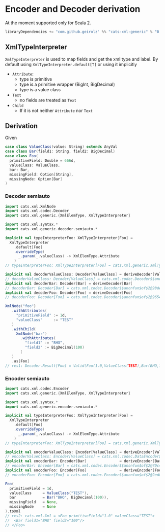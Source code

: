# Encoder and Decoder derivation

At the moment supported only for Scala 2.

```sbt
libraryDependencies += "com.github.geirolz" %% "cats-xml-generic" % "0.0.3"
```     
                    
## XmlTypeInterpreter
`XmlTypeInterpreter` is used to map fields and get the xml type and label.
By default using `XmlTypeInterpreter.default[T]` or using it implicitly
- `Attribute`:
  - type is primitive
  - type is a primitive wrapper (BigInt, BigDecimal)
  - type is a value class
- `Text`
  - no fields are treated as `Text` 
- `Child`
  - If it is not neither `Attribute` nor `Text`

## Derivation

Given 
```scala
case class ValueClass(value: String) extends AnyVal
case class Bar(field1: String, field2: BigDecimal)
case class Foo(
  primitiveField: Double = 666d,
  valueClass: ValueClass,
  bar: Bar,
  missingField: Option[String],
  missingNode: Option[Bar]
)
```

### Decoder semiauto
```scala
import cats.xml.XmlNode
import cats.xml.codec.Decoder
import cats.xml.generic.{XmlElemType, XmlTypeInterpreter}

import cats.xml.syntax.*
import cats.xml.generic.decoder.semiauto.*

implicit val typeInterpreterFoo: XmlTypeInterpreter[Foo] =
  XmlTypeInterpreter
    .default[Foo]
    .overrideType(
      _.param(_.valueClass) -> XmlElemType.Attribute
    )
// typeInterpreterFoo: XmlTypeInterpreter[Foo] = cats.xml.generic.XmlTypeInterpreter$$anon$1@72ff4d03

implicit val decoderValueClass: Decoder[ValueClass] = deriveDecoder[ValueClass]
// decoderValueClass: Decoder[ValueClass] = cats.xml.codec.Decoder$$anonfun$of$2@17331878
implicit val decoderBar: Decoder[Bar] = deriveDecoder[Bar]
// decoderBar: Decoder[Bar] = cats.xml.codec.Decoder$$anonfun$of$2@28deb4fb
implicit val decoderFoo: Decoder[Foo] = deriveDecoder[Foo]
// decoderFoo: Decoder[Foo] = cats.xml.codec.Decoder$$anonfun$of$2@265451b

XmlNode("foo")
   .withAttributes(
     "primitiveField" := 1d,
     "valueClass"     := "TEST"
   )
   .withChild(
     XmlNode("bar")
       .withAttributes(
         "field1" := "BHO",
         "field2" := BigDecimal(100)
       )
   )
   .as[Foo]
// res1: Decoder.Result[Foo] = Valid(Foo(1.0,ValueClass(TEST),Bar(BHO,100),None,None))
```

### Encoder semiauto
```scala
import cats.xml.codec.Encoder
import cats.xml.generic.{XmlElemType, XmlTypeInterpreter}

import cats.xml.syntax.*
import cats.xml.generic.encoder.semiauto.*

implicit val typeInterpreterFoo: XmlTypeInterpreter[Foo] =
  XmlTypeInterpreter
    .default[Foo]
    .overrideType(
      _.param(_.valueClass) -> XmlElemType.Attribute
    )
// typeInterpreterFoo: XmlTypeInterpreter[Foo] = cats.xml.generic.XmlTypeInterpreter$$anon$1@505beee

implicit val encoderValueClass: Encoder[ValueClass] = deriveEncoder[ValueClass]
// encoderValueClass: Encoder[ValueClass] = cats.xml.codec.DataEncoder$$anonfun$of$4@5821bbd9
implicit val encoderBar: Encoder[Bar]               = deriveEncoder[Bar]
// encoderBar: Encoder[Bar] = cats.xml.codec.Encoder$$anonfun$of$2@70c4705b
implicit val encoderFoo: Encoder[Foo]               = deriveEncoder[Foo]
// encoderFoo: Encoder[Foo] = cats.xml.codec.Encoder$$anonfun$of$2@2ed823dd

Foo(
  primitiveField = 1d,
  valueClass     = ValueClass("TEST"),
  bar            = Bar("BHO", BigDecimal(100)),
  missingField   = None,
  missingNode    = None
).toXml
// res2: cats.xml.Xml = <Foo primitiveField="1.0" valueClass="TEST">
//  <Bar field1="BHO" field2="100"/>
// </Foo>
```